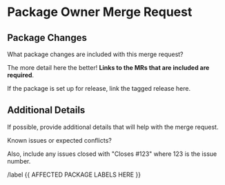 # Package Owner Merge Request

## Package Changes

What package changes are included with this merge request?

The more detail here the better! **Links to the MRs that are included are required**.

If the package is set up for release, link the tagged release here.

## Additional Details

If possible, provide additional details that will help with the merge request.

Known issues or expected conflicts?

Also, include any issues closed with "Closes #123" where 123 is the issue number.

/label {{ AFFECTED PACKAGE LABELS HERE }}
